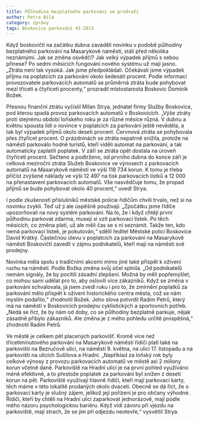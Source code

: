 ```yaml
---
title: Půlhodina bezplatného parkování se prodraží
author: Petra Bílá
category: zprávy
tags: Boskovice parkování 43-2013
---
```


Když boskovičtí na začátku dubna zaváděli novinku v podobě půlhodiny bezplatného parkování na Masarykově náměstí, stáli před několika neznámými. Jak se změna osvědčí? Jak velký výpadek příjmů s sebou přinese? Po sedmi měsících fungování nového systému už mají jasno. „Ztráta není tak vysoká. Jak jsme předpokládali. Očekávali jsme výpadek příjmu na poplatcích za parkování okolo šedesáti procent. Podle informací provozovatele parkovacích automatů se průměrná ztráta bude pohybovat mezi třiceti a čtyřiceti procenty,“ prozradil místostarosta Boskovic Dominik Božek.

Přesnou finanční ztrátu vyčíslil Milan Strya, jednatel firmy Služby Boskovice, pod kterou spadá provoz parkovacích automatů v Boskovicích. „Výše ztráty proti stejnému období loňského roku je za různé měsíce různá. V dubnu a květnu spousta lidí o novince v poplatcích za parkování ještě nevěděla, a tak byl výpadek příjmů okolo deseti procent. Červnová ztráta se pohybovala přes čtyřicet procent. O prázdninách se ztráta nepatrně snížila, protože na náměstí parkovalo hodně turistů, kteří viděli automat na parkování, a tak automaticky zaplatili poplatek. V září se ztráta opět dostala na úroveň čtyřiceti procent. Sečteno a podtrženo, od prvního dubna do konce září je celková meziroční ztráta Služeb Boskovice ve výnosech z parkovacích automatů na Masarykově náměstí ve výši 118 734 korun. K tomu je třeba přičíst zvýšené náklady ve výši 12 497 na tisk parkovacích lístků a 12 000 na přenastavení parkovacích automatů. Vše nasvědčuje tomu, že propad příjmů se bude pohybovat okolo 40 procent,“ uvedl Strya.

I podle zkušeností příslušníků městské policie řidičům chvíli trvalo, než si na novinku zvykli. Teď už ji ale úspěšně používají. „Zpočátku jsme řidiče upozorňovali na nový systém parkování. Na to, že i když chtějí první půlhodinu parkovat zdarma, musejí si vzít parkovací lístek. Po těch měsících, co změna platí, už ale měli čas se s ní seznámit. Takže ten, kdo nemá parkovací lístek, je pokutován,“ sdělil ředitel Městské polici Boskovice David Krátký. Částečnou úlevu v poplatcích za parkování na Masarykově náměstí Boskovičtí zavedli v zájmu podnikatelů, kteří mají na náměstí své prodejny.

Novinka měla spolu s tradičními akcemi mimo jiné také přispět k oživení ruchu na náměstí. Podle Božka změna svůj účel splnila. „Od podnikatelů nemám signály, že by pocítili zásadní zlepšení. Možná by měli popřemýšlet, co mohou sami udělat pro to, aby oslovili více zákazníků. Když se změna v parkování schvalovala, já jsem zvedl ruku i pro to, že zmírnění poplatků za parkování mělo přispět k oživení historického centra města, což se nám myslím podařilo,“ zhodnotil Božek. Jeho slova potvrdil Radim Petrů, který má na náměstí v Boskovicích prodejnu cyklistických a sportovních potřeb. „Nedá se říct, že by nám od doby, co se půlhodiny bezplatně parkuje, nějak zásadně přibylo zákazníků. Ale změna je z mého pohledu určitě prospěšná,“ zhodnotil Radim Petrů.

Ve městě je celkem pět placených parkovišť. Kromě více než třicetiminutového parkování na Masarykově náměstí řidiči platí také na parkovišti na Bezručově ulici, na náměstí 9. května, na ulici 17. listopadu a na parkovišti na ulicích Sušilova a Hradní. „Například za loňský rok byly celkové výnosy z provozu parkovacích automatů ve městě asi 2 miliony korun včetně daně. Parkoviště na Hradní ulici je na první pohled využíváno méně efektivně, a to přestože poplatek za parkování byl snížen z deseti korun na pět. Parkoviště využívají hlavně řidiči, kteří mají parkovací karty, těch máme v této lokalitě prodaných okolo dvaceti. Obecně se dá říct, že o parkovací karty je slušný zájem, jelikož její pořízení je pro občany výhodné. Řidiči, kteří by chtěli na Hradní ulici zaparkovat jednorázově, mají podle mého názoru psychologickou bariéru. Když vidí závoru při vjezdu na parkoviště, mají strach, že se jim při odjezdu neotevře,“ vysvětlil Strya.
